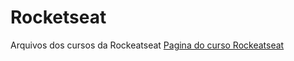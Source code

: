# Rocketseat

Arquivos dos cursos da Rockeatseat
[Pagina do curso Rockeatseat](https://skylab.rocketseat.com.br/dashboard)